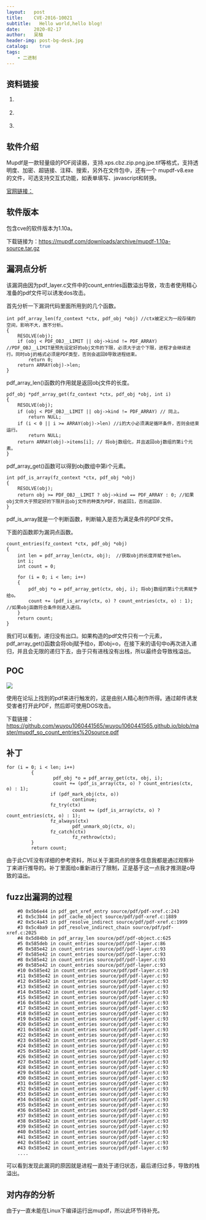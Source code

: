 ```yaml
---
layout:   post
title:    CVE-2016-10021
subtitle:   Hello world,hello blog!
date:     2020-02-17
author:   吴柚
header-img: post-bg-desk.jpg
catalog:    true
tags:
    - 二进制
---
```



## 资料链接

1. [](https://cve.mitre.org/cgi-bin/cvename.cgi?name=CVE-2016-10221)

2. [](https://www.suse.com/security/cve/CVE-2016-10221/)

3. [](https://nvd.nist.gov/vuln/detail/CVE-2016-10221#VulnChangeHistorySection)


## 软件介绍

Mupdf是一款轻量级的PDF阅读器，支持.xps.cbz.zip.png.jpe.tif等格式，支持透明度、加密、超链接、注释、搜索，另外在文件包中，还有一个 mupdf-v8.exe 的文件，可选支持交互式功能，如表单填写、javascript和转换。

[官网链接：](https://mupdf.com)


## 软件版本

包含cve的软件版本为1.10a。

下载链接为：https://mupdf.com/downloads/archive/mupdf-1.10a-source.tar.gz


## 漏洞点分析

该漏洞由因为pdf_layer.c文件中的count_entries函数溢出导致，攻击者使用精心准备的pdf文件可以诱发dos攻击。

首先分析一下漏洞代码里面所用到的几个函数。


```
int pdf_array_len(fz_context *ctx, pdf_obj *obj) //ctx被定义为一段存储的空间，影响不大，故不分析。
{
	RESOLVE(obj);
	if (obj < PDF_OBJ__LIMIT || obj->kind != PDF_ARRAY) //PDF_OBJ__LIMIT是预先设定好的obj文件的下限，必须大于这个下限，进程才会继续进行。同时obj的格式必须是PDF类型，否则会返回0导致进程结束。
		return 0;
	return ARRAY(obj)->len;
}
```

pdf_array_len()函数的作用就是返回obj文件的长度。


```
pdf_obj *pdf_array_get(fz_context *ctx, pdf_obj *obj, int i)
{
	RESOLVE(obj);
	if (obj < PDF_OBJ__LIMIT || obj->kind != PDF_ARRAY) // 同上。
		return NULL;
	if (i < 0 || i >= ARRAY(obj)->len) //i的大小必须满足循环条件，否则会结束运行。
		return NULL;
	return ARRAY(obj)->items[i]; // 将obj数组化，并且返回obj数组的第i个元素。
}
```

pdf_array_get()函数可以得到obj数组中第i个元素。


```
int pdf_is_array(fz_context *ctx, pdf_obj *obj)
{
	RESOLVE(obj);
	return obj >= PDF_OBJ__LIMIT ? obj->kind == PDF_ARRAY : 0; //如果obj文件大于预定好的下限并且obj文件的种类为PDF，则返回1，否则返回0.
}
```
pdf_is_array就是一个判断函数，判断输入是否为满足条件的PDF文件。



下面的函数即为漏洞点函数。
```
count_entries(fz_context *ctx, pdf_obj *obj)
{
	int len = pdf_array_len(ctx, obj);  //获取obj的长度并赋予给len。
	int i;
	int count = 0;

	for (i = 0; i < len; i++)
	{
		pdf_obj *o = pdf_array_get(ctx, obj, i); 将obj数组的第i个元素赋予给o。
		count += (pdf_is_array(ctx, o) ? count_entries(ctx, o) : 1); //如果obj函数符合条件则进入递归。
	}
	return count;
}
```


我们可以看到，递归没有出口。如果构造的pdf文件只有一个元素，pdf_array_get()函数会将obj赋予给o，即obj=o，在接下来的语句中o再次进入递归，并且会无限的递归下去，由于只有进栈没有出栈，所以最终会导致栈溢出。

## POC

![](http://ww1.sinaimg.cn/large/006bbSI6ly1gbzz5tivcuj30sa07rmxr.jpg)

使用在论坛上找到的pdf来进行触发的，这是由别人精心制作所得。通过邮件诱发受害者打开此PDF，然后即可使用DOS攻击。

下载链接：https://github.com/wuyou1060441565/wuyou1060441565.github.io/blob/master/mupdf_so_count_entries%20source.pdf

## 补丁

```
for (i = 0; i < len; i++)
         {
                 pdf_obj *o = pdf_array_get(ctx, obj, i);
                 count += (pdf_is_array(ctx, o) ? count_entries(ctx, o) : 1);
                if (pdf_mark_obj(ctx, o))
                        continue;
                fz_try(ctx)
                        count += (pdf_is_array(ctx, o) ? count_entries(ctx, o) : 1);
                fz_always(ctx)
                        pdf_unmark_obj(ctx, o);
                fz_catch(ctx)
                        fz_rethrow(ctx);
         }
         return count;
```
由于此CVE没有详细的参考资料，所以关于漏洞点的很多信息我都是通过观察补丁来进行推导的。补丁里面给o重新进行了限制，正是基于这一点我才推测是o导致的溢出。

## fuzz出漏洞的过程

```
    #0 0x5b6e44 in pdf_get_xref_entry source/pdf/pdf-xref.c:243
    #1 0x5c3b44 in pdf_cache_object source/pdf/pdf-xref.c:1889
    #2 0x5c4a43 in pdf_resolve_indirect source/pdf/pdf-xref.c:1999
    #3 0x5c4ba9 in pdf_resolve_indirect_chain source/pdf/pdf-xref.c:2025
    #4 0x5d84bb in pdf_array_len source/pdf/pdf-object.c:625
    #5 0x585deb in count_entries source/pdf/pdf-layer.c:86
    #6 0x585e42 in count_entries source/pdf/pdf-layer.c:93
    #7 0x585e42 in count_entries source/pdf/pdf-layer.c:93
    #8 0x585e42 in count_entries source/pdf/pdf-layer.c:93
    #9 0x585e42 in count_entries source/pdf/pdf-layer.c:93
    #10 0x585e42 in count_entries source/pdf/pdf-layer.c:93
    #11 0x585e42 in count_entries source/pdf/pdf-layer.c:93
    #12 0x585e42 in count_entries source/pdf/pdf-layer.c:93
    #13 0x585e42 in count_entries source/pdf/pdf-layer.c:93
    #14 0x585e42 in count_entries source/pdf/pdf-layer.c:93
    #15 0x585e42 in count_entries source/pdf/pdf-layer.c:93
    #16 0x585e42 in count_entries source/pdf/pdf-layer.c:93
    #17 0x585e42 in count_entries source/pdf/pdf-layer.c:93
    #18 0x585e42 in count_entries source/pdf/pdf-layer.c:93
    #19 0x585e42 in count_entries source/pdf/pdf-layer.c:93
    #20 0x585e42 in count_entries source/pdf/pdf-layer.c:93
    #21 0x585e42 in count_entries source/pdf/pdf-layer.c:93
    #22 0x585e42 in count_entries source/pdf/pdf-layer.c:93
    #23 0x585e42 in count_entries source/pdf/pdf-layer.c:93
    #24 0x585e42 in count_entries source/pdf/pdf-layer.c:93
    #25 0x585e42 in count_entries source/pdf/pdf-layer.c:93
    #26 0x585e42 in count_entries source/pdf/pdf-layer.c:93
    #27 0x585e42 in count_entries source/pdf/pdf-layer.c:93
    #28 0x585e42 in count_entries source/pdf/pdf-layer.c:93
    #29 0x585e42 in count_entries source/pdf/pdf-layer.c:93
    #30 0x585e42 in count_entries source/pdf/pdf-layer.c:93
    #31 0x585e42 in count_entries source/pdf/pdf-layer.c:93
    #32 0x585e42 in count_entries source/pdf/pdf-layer.c:93
    #33 0x585e42 in count_entries source/pdf/pdf-layer.c:93
    #34 0x585e42 in count_entries source/pdf/pdf-layer.c:93
    #35 0x585e42 in count_entries source/pdf/pdf-layer.c:93
    #36 0x585e42 in count_entries source/pdf/pdf-layer.c:93
    #37 0x585e42 in count_entries source/pdf/pdf-layer.c:93
    #38 0x585e42 in count_entries source/pdf/pdf-layer.c:93
    #39 0x585e42 in count_entries source/pdf/pdf-layer.c:93
    #40 0x585e42 in count_entries source/pdf/pdf-layer.c:93
    #41 0x585e42 in count_entries source/pdf/pdf-layer.c:93
    #42 0x585e42 in count_entries source/pdf/pdf-layer.c:93
    #43 0x585e42 in count_entries source/pdf/pdf-layer.c:93
    ....
```
可以看到发现此漏洞的原因就是进程一直处于递归状态，最后递归过多，导致的栈溢出。

## 对内存的分析

由于y一直未能在Linux下编译运行出mupdf，所以此环节待补充。
